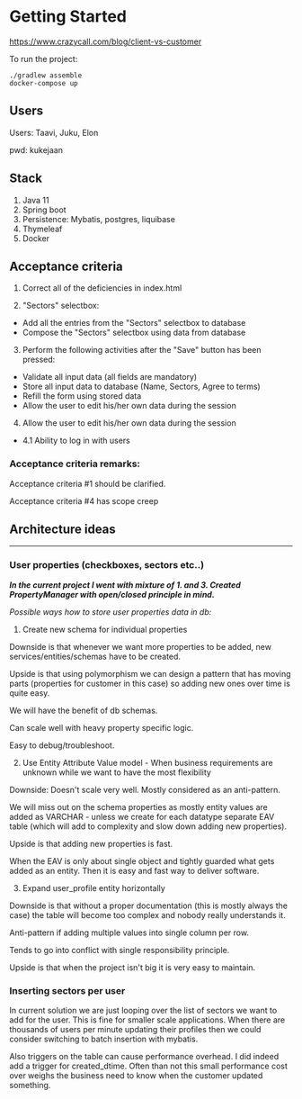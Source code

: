 # Getting Started
https://www.crazycall.com/blog/client-vs-customer

To run the project:
````
./gradlew assemble
docker-compose up
````

## Users

Users: Taavi, Juku, Elon

pwd: kukejaan

## Stack
1) Java 11
2) Spring boot
3) Persistence: Mybatis, postgres, liquibase
4) Thymeleaf
5) Docker

## Acceptance criteria
1. Correct all of the deficiencies in index.html

2. "Sectors" selectbox:
* Add all the entries from the "Sectors" selectbox to database
* Compose the "Sectors" selectbox using data from database

3. Perform the following activities after the "Save" button has been pressed:

* Validate all input data (all fields are mandatory)
* Store all input data to database (Name, Sectors, Agree to terms)
* Refill the form using stored data
* Allow the user to edit his/her own data during the session

4. Allow the user to edit his/her own data during the session
* 4.1 Ability to log in with users
   
### Acceptance criteria remarks:
Acceptance criteria #1 should be clarified.

Acceptance criteria #4 has scope creep

## Architecture ideas

---
### User properties (checkboxes, sectors etc..)
***In the current project I went with mixture of 1. and 3. Created PropertyManager with open/closed principle in mind.***

_Possible ways how to store user properties  data in db:_
1. Create new schema for individual properties

Downside is that whenever we want more properties to be added, new services/entities/schemas have to be created.

Upside is that using polymorphism we can design a pattern that has moving parts (properties for customer in this case) so adding new ones over time is quite easy. 

We will have the benefit of db schemas.

Can scale well with heavy property specific logic.

Easy to debug/troubleshoot.

2. Use Entity Attribute Value model - When business requirements are unknown while we want to have the most flexibility

Downside:
Doesn't scale very well. Mostly considered as an anti-pattern. 

We will miss out on the schema properties as mostly entity values are added as VARCHAR - unless we create for each datatype separate EAV table (which will add to complexity and slow down adding new properties). 

Upside is that adding new properties is fast. 

When the EAV is only about single object and tightly guarded what gets added as an entity. Then it is easy and fast way to deliver software.

3. Expand user_profile entity horizontally

Downside is that without a proper documentation (this is mostly always the case) the table will become too complex and nobody really understands it. 

Anti-pattern if adding multiple values into single column per row. 

Tends to go into conflict with single responsibility principle.

Upside is that when the project isn't big it is very easy to maintain.

### Inserting sectors per user
In current solution we are just looping over the list of sectors we want to add for the user. This is fine for smaller scale applications. When there are thousands of users per minute updating their profiles then we could consider switching to batch insertion with mybatis. 

Also triggers on the table can cause performance overhead. I did indeed add a trigger for created_dtime. Often than not this small performance cost over weighs the business need to know when the customer updated something.
